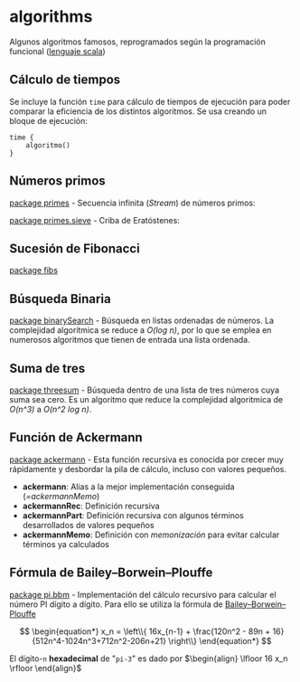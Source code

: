 algorithms
==========

Algunos algoritmos famosos, reprogramados según la programación funcional ([lenguaje scala][scala])



[scala]: http://scala-lang.org/ "The Scala Programming Language - official site"


## Cálculo de tiempos

Se incluye la función `time` para cálculo de tiempos de ejecución para poder comparar la eficiencia de los distintos algoritmos. Se usa creando un bloque de ejecución:

    time {
    	algoritmo()
    }

## Números primos

[package primes](https://github.com/chemacortes/algorithms/blob/master/src/main/scala/org/ch3m4/algorithms/primes/package.scala) - Secuencia infinita (<em>Stream</em>) de números primos:

[package primes.sieve](https://github.com/chemacortes/algorithms/blob/master/src/main/scala/org/ch3m4/algorithms/primes/sieve/package.scala) - Criba de Eratóstenes:

## Sucesión de Fibonacci
[package fibs](https://github.com/chemacortes/algorithms/blob/master/src/main/scala/org/ch3m4/algorithms/fibs/package.scala)

## Búsqueda Binaria
[package binarySearch](https://github.com/chemacortes/algorithms/tree/master/src/main/scala/org/ch3m4/algorithms/binarysearch) - Búsqueda en listas ordenadas de números. La complejidad algorítmica se reduce a <em>O(log n)</em>, por lo que se emplea en numerosos algoritmos que tienen de entrada una lista ordenada.

## Suma de tres
[package threesum](https://github.com/chemacortes/algorithms/blob/master/src/main/scala/org/ch3m4/algorithms/threesum/package.scala) - Búsqueda dentro de una lista de tres números cuya suma sea cero. Es un algoritmo que reduce la complejidad algoritmica de <em>O(n^3)</em> a <em>O(n^2 log n)</em>.

## Función de Ackermann
[package ackermann](https://github.com/chemacortes/algorithms/blob/master/src/main/scala/org/ch3m4/algorithms/ackermann/package.scala) -
Esta función recursiva es conocida por crecer muy rápidamente y desbordar la pila de cálculo, incluso con valores pequeños.

- **ackermann**: Alias a la mejor implementación conseguida (*=ackermannMemo*)
- **ackermannRec**: Definición recursiva
- **ackermannPart**: Definición recursiva con algunos términos desarrollados de valores pequeños
- **ackermannMemo**: Definición con *memonización* para evitar calcular términos ya calculados

## Fórmula de Bailey–Borwein–Plouffe
[package pi.bbm](https://github.com/chemacortes/algorithms/tree/master/src/main/scala/org/ch3m4/algorithms/pi/bbm) - Implementación del cálculo recursivo para calcular el número PI dígito a dígito. Para ello se utiliza la fórmula de [Bailey–Borwein–Plouffe](http://en.wikipedia.org/wiki/Bailey–Borwein–Plouffe_formula)

$$
\begin{equation*}  x_n = \left\\{ 16x_{n-1} + \frac{120n^2 - 89n + 16}{512n^4-1024n^3+712n^2-206n+21} \right\\} \end{equation*}
$$

El dígito-`n` **hexadecimal** de "`pi-3`" es dado por $\begin{align} \lfloor 16 x_n \rfloor \end{align}$
